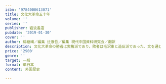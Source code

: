 ```yaml
---
isbn: '9784000613071'
title: 文化大革命五十年
volume: ''
series: ''
publisher: 岩波書店
pubdate: '2019-01-30'
cover: ''
author: 楊継縄／編集 辻康吾／編集 現代中国資料研究会／翻訳
description: 文化大革命の勝者は実権派であり，敗者は毛沢東と造反派であった．文を通じて現代中国の真実に迫る．
price: '2900'
genre: ''
target: 一般
format: 単行本
content: 外国歴史

---
```

